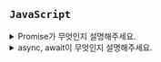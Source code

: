 ## `JavaScript`

<details>
    <summary>Promise가 무엇인지 설명해주세요.</summary>
    <br>

</details>

<details>
    <summary>async, await이 무엇인지 설명해주세요. </summary>
    <br>

</details>
